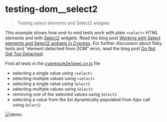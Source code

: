 # testing-dom__select2
> Testing select elements and Select2 widgets

This example shows how end-to-end tests work with plain `<select>` HTML elements and with  [Select2](https://select2.org/) widgets. Read the blog post [Working with Select elements and Select2 widgets in Cypress](https://www.cypress.io/blog/2020/03/20/working-with-select-elements-and-select2-widgets-in-cypress/). For further discussion about flaky tests and "element detached from DOM" error, read the blog post [Do Not Get Too Detached](https://www.cypress.io/blog/2020/07/22/do-not-get-too-detached/).

Find all tests in the [cypress/e2e/spec.cy.js](cypress/e2e/spec.cy.js) file

- selecting a single value using `<select>`
- selecting multiple values using `<select>`
- selecting a single value using `Select2`
- selecting multiple values using `Select2`
- removing one of the selected values using `Select2`
- selecting a value from the list dynamically populated from Ajax call using `Select2`

![demo](images/demo.gif)
